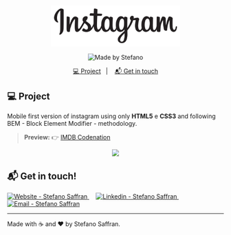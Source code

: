 <p align="center">
  <img src="public/img/instagram-logo.svg" width="300px"/>
</p>

<p align="center">
<img alt="Made by Stefano" src="https://img.shields.io/badge/made%20by-StefanoSaffran-%20?">
</p>

<p align="center">
  <a href="#computer-project">💻 Project</a>&nbsp;&nbsp;&nbsp;|&nbsp;&nbsp;&nbsp;
  <a href="#mailbox_with_mail-get-in-touch">📬 Get in touch</a>
</p>

## :computer: Project 

Mobile first version of instagram using only **HTML5** e **CSS3** and following BEM - Block Element Modifier - methodology.

> **Preview:**
> 👉 [IMDB Codenation](https://codenation-instagram.netlify.com/)

<p align="center">
  <img src="https://res.cloudinary.com/stefanosaffran/image/upload/v1586860575/Codenation/g9y9vsrup7jwmyd8t7n7.gif" >
</p>

## :mailbox_with_mail: Get in touch!

<a href="https://stefanosaffran.com" target="_blank" >
  <img alt="Website - Stefano Saffran" src="https://img.shields.io/badge/Website--%23F8952D?style=social">
</a>&nbsp;&nbsp;&nbsp;
<a href="https://www.linkedin.com/in/stefanosaffran/" target="_blank" >
  <img alt="Linkedin - Stefano Saffran" src="https://img.shields.io/badge/Linkedin--%23F8952D?style=social&logo=linkedin">
</a>&nbsp;&nbsp;&nbsp;
<a href="mailto:stefanoas@gmail.com" target="_blank" >
  <img alt="Email - Stefano Saffran" src="https://img.shields.io/badge/Email--%23F8952D?style=social&logo=gmail">
</a> 

---

Made with :coffee: and ❤️ by Stefano Saffran.